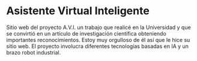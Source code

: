 # Asistente Virtual Inteligente
Sitio web del proyecto A.V.I. un trabajo que realicé en la Universidad y que se convirtió en un artículo de investigación científica obteniendo importantes reconocimientos. Estoy muy orgulloso de él así que le hice su sitio web. El proyecto involucra diferentes tecnologías basadas en IA y un brazo robot industrial.
